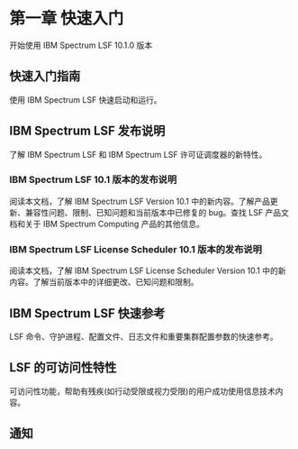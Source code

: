 # 第一章 快速入门

开始使用 IBM Spectrum LSF 10.1.0 版本

## 快速入门指南

使用 IBM Spectrum LSF 快速启动和运行。

## IBM Spectrum LSF 发布说明

了解 IBM Spectrum LSF 和 IBM Spectrum LSF 许可证调度器的新特性。

### IBM Spectrum LSF 10.1 版本的发布说明

阅读本文档，了解 IBM Spectrum LSF Version 10.1 中的新内容。了解产品更新、兼容性问题、限制、已知问题和当前版本中已修复的 bug。查找 LSF 产品文档和关于 IBM Spectrum Computing 产品的其他信息。

### IBM Spectrum LSF License Scheduler 10.1 版本的发布说明

阅读本文档，了解 IBM Spectrum LSF License Scheduler Version 10.1 中的新内容。了解当前版本中的详细更改、已知问题和限制。

## IBM Spectrum LSF 快速参考

LSF 命令、守护进程、配置文件、日志文件和重要集群配置参数的快速参考。

## LSF 的可访问性特性

可访问性功能，帮助有残疾(如行动受限或视力受限)的用户成功使用信息技术内容。

## 通知